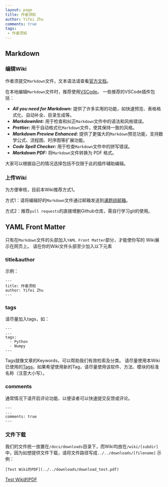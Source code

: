 ```yaml
---
layout: page
title: 作者须知
author: Yifei Zhu
comments: true
tags:
 - 作者须知
---
```

## Markdown

### 编辑Wiki
作者须提交`Markdown`文件，文本语法请查看[官方文档](https://markdown.com.cn/intro.html)。

在本地编辑`Markdown`文件时，推荐使用[VSCode](https://code.visualstudio.com/)。
一些推荐的VSCode插件包括：

- ***All you need for Markdown:*** 提供了许多实用的功能，如快速预览、表格格式化、自动补全、目录生成等。
- ***Markdownlint:*** 用于检查和纠正`Markdown`文件中的语法和风格错误。
- ***Prettier:*** 用于自动格式化`Markdown`文件，使其保持一致的风格。
- ***Markdown Preview Enhanced:*** 提供了更强大的`Markdown`预览功能，支持数学公式、流程图、时序图等扩展功能。
- ***Code Spell Checker:*** 用于检查`Markdown`文件中的拼写错误。
- ***Markdown PDF:*** 将`Markdown`文件转换为 PDF 格式。

大家可以根据自己的情况选择包括不仅限于此的插件辅助编辑。

### 上传Wiki
为方便审核，目前本Wiki推荐方式1。

方式1：请将编辑好的`Markdown`文件通过邮箱发送到[课题组邮箱](xxxxx)。

方式2：推荐`pull requests`的直接增删Github仓库，需自行学习git的使用。




## YAML Front Matter
只有在`Markdown`文件的头部加入`YAML Front Matter`部分，才能使你写的 Wiki展示在网页上。
请在你的Wiki文件头部至少加入以下元素

### title&author
示例：
```
---
title: 作者须知
author: Yifei Zhu
---
```

### tags
请尽量加入tags，如：

```
---
...
tags:
  - Python
  - Numpy
---
```
Tags就像文章的Keywords，可以帮助我们有效检索及分类。
请尽量使用本Wiki已使用的[Tags](wiki/tags.md)，如果希望使用新的Tag，请尽量使用该软件、方法、模块的标准名称（注意大小写）。

### comments
通常情况下请开启评论功能、以便读者可以快速提交反馈或评论。
```
---
...
comments: true
---
```


### 文件下载
我们的文件统一放置在`/docs/downloads`目录下，而Wiki均放在`/wiki/[subdir]`中，因为如想提供文件下载，请将文件路径写成`../../downloads/[filename]`
示例：
```
[Test Wiki的PDF](../../downloads/download_test.pdf)
```
[Test Wiki的PDF](../../downloads/download_test.pdf)